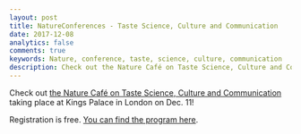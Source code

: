 ```yaml
---
layout: post
title: NatureConferences - Taste Science, Culture and Communication
date: 2017-12-08
analytics: false 
comments: true
keywords: Nature, conference, taste, science, culture, communication
description: Check out the Nature Café on Taste Science, Culture and Communication
---
```


Check out [the Nature Café on Taste Science, Culture and Communication](http://www.nature.com/natureconferences/ajinomoto/index.html) taking place at Kings Palace in London on Dec. 11!

Registration is free. [You can find the program here](https://www.ohlalab.de/wp-content/uploads/2017/12/A47263_Ajinomoto_Nature_Cafe_brochure-1.pdf).
